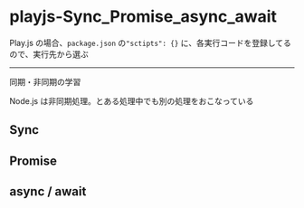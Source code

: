 # playjs-Sync_Promise_async_await
 
Play.js の場合、`package.json` の`"sctipts": {}` に、各実行コードを登録してるので、実行先から選ぶ

---

同期・非同期の学習

Node.js は非同期処理。とある処理中でも別の処理をおこなっている


## Sync


## Promise


## async / await